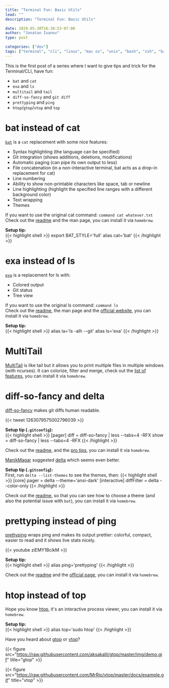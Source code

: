 ```yaml
---
title: "Terminal Fun: Basic Utils"
lead: ""
description: "Terminal Fun: Basic Utils"

date: 2020-05-30T16:38:53-07:00
author: "Jonatan Ivanov"
type: post

categories: ["dev"]
tags: ["terminal", "cli", "linux", "mac os", "unix", "bash", "zsh", "bat", "cat", "exa", "ls", "multitail", "tail", "diff-so-fancy", "diff", "git", "prettyping", "ping", "htop", "top"]
---
```


This is the first post of a series where I want to give tips and trick for the Terminal/CLI, have fun:

- `bat` and `cat`
- `exa` and `ls`
- `multitail` and `tail`
- `diff-so-fancy` and `git diff`
- `prettyping` and `ping`
- `htop`/`gtop`/`vtop` and `top`
<!--more-->

# bat instead of cat

[`bat`](https://github.com/sharkdp/bat) is a `cat` replacement with some nice features:

- Syntax highlighting (the language can be specified)
- Git integration (shows additions, deletions, modifications)
- Automatic paging (can pipe its own output to less)
- File concatenation (in a non-interactive terminal, bat acts as a drop-in replacement for cat)
- Line numbering
- Ability to show non-printable characters like space, tab or newline
- Line highlighting (highlight the specified line ranges with a different background color)
- Text wrapping
- Themes

If you want to use the original cat command: `command cat whatever.txt`  
Check out the [readme](https://github.com/sharkdp/bat) and the man page, you can install it via `homebrew`.

**Setup tip:**  
{{< highlight shell >}}
export BAT_STYLE='full'
alias cat='bat'
{{< /highlight >}}

# exa instead of ls

[`exa`](https://github.com/ogham/exa) is a replacement for ls with:

- Colored output
- Git status
- Tree view

If you want to use the original ls command: `command ls`  
Check out the [readme](https://github.com/ogham/exa), the man page and the [official website](https://the.exa.website/), you can install it via `homebrew`.

**Setup tip:**  
{{< highlight shell >}}
alias la='ls -alh --git'
alias ls='exa'
{{< /highlight >}}

# MultiTail

[MultiTail](https://vanheusden.com/multitail/) is like tail but it allows you to print multiple files in multiple windows (with ncurses). It can colorize, filter and merge, check out the [list of features](https://vanheusden.com/multitail/features.php), you can install it via `homebrew`.


# diff-so-fancy and delta

[diff-so-fancy](https://github.com/so-fancy/diff-so-fancy) makes git diffs human readable.

{{< tweet 1263079575002796039 >}}

**Setup tip (`.gitconfig`):**  
{{< highlight shell >}}
[pager]
    diff = diff-so-fancy | less --tabs=4 -RFX
    show = diff-so-fancy | less --tabs=4 -RFX
{{< /highlight >}}

Check out the [readme](https://github.com/so-fancy/diff-so-fancy), and the [pro tips](https://github.com/so-fancy/diff-so-fancy/blob/master/pro-tips.md), you can install it via `homebrew`.

[ManikMagar](https://twitter.com/ManikMagar) suggested [delta](https://github.com/dandavison/delta) which seems even better.

**Setup tip (`.gitconfig`):**  
First, run `delta --list-themes` to see the themes, then:
{{< highlight shell >}}
[core]
    pager = delta --theme='ansi-dark'
[interactive]
    diffFilter = delta --color-only
{{< /highlight >}}

Check out the [readme](https://github.com/dandavison/delta), so that you can see how to choose a theme (and also the potential issue with `bat`), you can install it via `homebrew`.

# prettyping instead of ping

[prettyping](https://github.com/denilsonsa/prettyping) wraps ping and makes its output prettier: colorful, compact, easier to read and it shows live stats nicely.

{{< youtube ziEMY1BcikM >}}
<br>

**Setup tip:**  
{{< highlight shell >}}
alias ping='prettyping'
{{< /highlight >}}

Check out the [readme](https://github.com/denilsonsa/prettyping) and the [official page](https://denilson.sa.nom.br/prettyping/), you can install it via `homebrew`.

# htop instead of top

Hope you know [htop](https://hisham.hm/htop/), it's an interactive process viewer, you can install it via `homebrew`.

**Setup tip:**  
{{< highlight shell >}}
alias top='sudo htop'
{{< /highlight >}}

Have you heard about [gtop](https://www.npmjs.com/package/gtop) or [vtop](https://www.npmjs.com/package/vtop)?

{{< figure src="https://raw.githubusercontent.com/aksakalli/gtop/master/img/demo.gif" title="gtop" >}}

{{< figure src="https://raw.githubusercontent.com/MrRio/vtop/master/docs/example.gif" title="vtop" >}}
